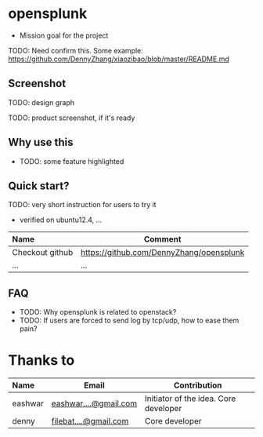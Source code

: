 opensplunk
=========
- Mission goal for the project 

TODO: Need confirm this. Some example: https://github.com/DennyZhang/xiaozibao/blob/master/README.md

## Screenshot
TODO: design graph

TODO: product screenshot, if it's ready

## Why use this
- TODO: some feature highlighted

## Quick start?
TODO: very short instruction for users to try it

- verified on ubuntu12.4, ...

| Name | Comment |
|:-----------------|----|
| Checkout github | https://github.com/DennyZhang/opensplunk |
|... | ...|

## FAQ
- TODO: Why opensplunk is related to openstack?
- TODO: If users are forced to send log by tcp/udp, how to ease them pain?

# Thanks to

| Name | Email | Contribution |
|:--------|---------------|------------------|
|eashwar | eashwar....@gmail.com | Initiator of the idea. Core developer |
|denny | filebat....@gmail.com | Core developer |
